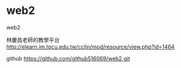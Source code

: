 ﻿# web2
web2

林慶昌老師的教學平台
http://elearn.im.tpcu.edu.tw/cclin/mod/resource/view.php?id=1464

github
https://github.com/github516069/web2.git